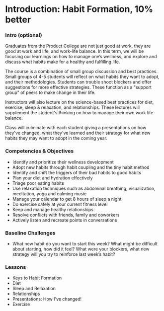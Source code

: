 # Introduction: Habit Formation, 10% better

### Intro (optional)

Graduates from the Product College are not just good at work, they are good at work and life, and work-life balance. In this term, we will be focusing our learnings on how to manage one’s wellness, and explore and discuss what habits make for a healthy and fulfilling life.

The course is a combination of small group discussion and best practices. Small groups of 4-5 students will reflect on what habits they want to adopt, and their methodologies. Students can trouble shoot blockers and offer suggestions for more effective strategies. These function as a "support group" of peers to make change in their life.

Instructors will also lecture on the science-based best practices for diet, exercise, sleep & relaxation, and relationships. These lectures will supplement the student's thinking on how to manage their own work life balance.

Class will culminate with each student giving a presentations on how they've changed, what they've learned and their strategy for what new habits they may want to adopt in the coming year.


### Competencies & Objectives
* Identify and prioritize their wellness development
* Adopt new habits through habit coupling and the tiny habit method
* Identify and shift the triggers of their bad habits to good habits
* Plan your diet and hydration effectively
* Triage poor eating habits
* Use relaxation techniques such as abdominal breathing, visualization, meditation, yoga and calming music
* Manage your calendar to get 8 hours of sleep a night
* Do exercise safely at your current fitness level
* Keep and manage healthy relationships
* Resolve conflicts with friends, family and coworkers
* Actively listen and recreate points in conversations

### Baseline Challenges
* What new habit do you want to start this week? What might be difficult about starting, how did it feel? What were your blockers, what new strategy will you try to reinforce last week’s habit?

### Lessons
* Keys to Habit Formation
* Diet
* Sleep and Relaxation
* Relationships 
* Presentations: How I've changed!
* Exercise
